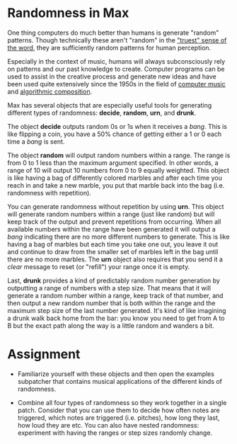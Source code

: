 Randomness in Max
=================

One thing computers do much better than humans is generate "random" patterns. Though technically these aren't "random" in the ["truest" sense of the word](https://en.wikipedia.org/wiki/Random_number_generation#%22True%22_vs._pseudo-random_numbers), they are sufficiently random patterns for human perception.

Especially in the context of music, humans will always subconsciously rely on patterns and our past knowledge to create. Computer programs can be used to assist in the creative process and generate new ideas and have been used quite extensively since the 1950s in the field of [computer music](https://en.wikipedia.org/wiki/Computer_music#History) and [algorithmic composition](https://en.wikipedia.org/wiki/Algorithmic_composition).

Max has several objects that are especially useful tools for generating different types of randomness: **decide**, **random**, **urn**, and **drunk**.

The object **decide** outputs random 0s or 1s when it receives a *bang*. This is like flipping a coin, you have a 50% chance of getting either a 1 or 0 each time a *bang* is sent.

The object **random** will output random numbers within a range. The range is from 0 to 1 less than the maximum argument specified. In other words, a range of 10 will output 10 numbers from 0 to 9 equally weighted. This object is like having a bag of differently colored marbles and after each time you reach in and take a new marble, you put that marble back into the bag (i.e. randomness with repetition).

You can generate randomness without repetition by using **urn**. This object will generate random numbers within a range (just like random) but will keep track of the output and prevent repetitions from occurring. When all available numbers within the range have been generated it will output a *bang* indicating there are no more different numbers to generate. This is like having a bag of marbles but each time you take one out, you leave it out and continue to draw from the smaller set of marbles left in the bag until there are no more marbles. The **urn** object also requires that you send it a *clear* message to reset (or "refill") your range once it is empty.

Last, **drunk** provides a kind of predictably random number generation by outputting a range of numbers with a step size. That means that it will generate a random number within a range, keep track of that number, and then output a new random number that is both within the range and the maximum step size of the last number generated. It's kind of like imagining a drunk walk back home from the bar: you know you need to get from A to B but the exact path along the way is a little random and wanders a bit.


Assignment
==========
- Familiarize yourself with these objects and then open the examples subpatcher that contains musical applications of the different kinds of randomness.

- Combine all four types of randomness so they work together in a single patch. Consider that you can use them to decide how often notes are triggered, which notes are triggered (i.e. pitches), how long they last, how loud they are etc. You can also have nested randomness: experiment with having the ranges or step sizes randomly change.

